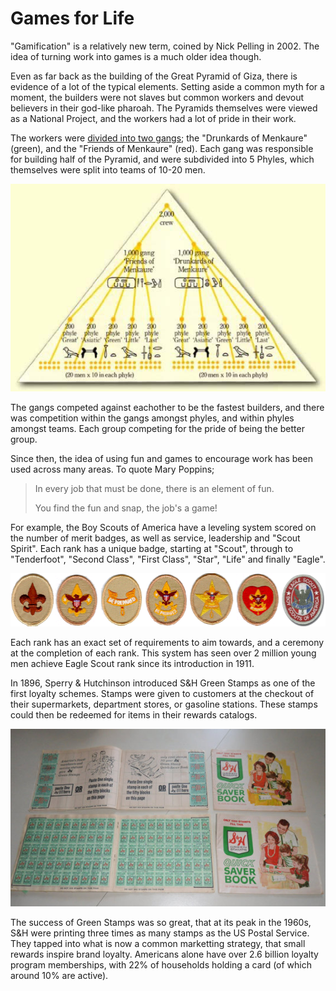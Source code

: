 # Games for Life

"Gamification" is a relatively new term, coined by Nick Pelling in 2002. The idea of turning work into games is a much older idea though.

Even as far back as the building of the Great Pyramid of Giza, there is evidence of a lot of the typical elements. Setting aside a common myth for a moment, the builders were not slaves but common workers and devout believers in their god-like pharoah. The Pyramids themselves were viewed as a National Project, and the workers had a lot of pride in their work.

The workers were [divided into two gangs](http://www.touregypt.net/featurestories/pyramidworkforce.htm); the "Drunkards of Menkaure" (green), and the "Friends of Menkaure" (red). Each gang was responsible for building half of the Pyramid, and were subdivided into 5 Phyles, which themselves were split into teams of 10-20 men.

![One hell of a Pyramid scheme](../images/pyramidworkforce.jpg)

The gangs competed against eachother to be the fastest builders, and there was competition within the gangs amongst phyles, and within phyles amongst teams. Each group competing for the pride of being the better group.

Since then, the idea of using fun and games to encourage work has been used across many areas. To quote Mary Poppins;

>In every job that must be done, there is an element of fun.
>
>You find the fun and snap, the job's a game!

For example, the Boy Scouts of America have a leveling system scored on the number of merit badges, as well as service, leadership and "Scout Spirit". Each rank has a unique badge, starting at "Scout", through to "Tenderfoot", "Second Class", "First Class", "Star", "Life" and finally "Eagle".

![Boy Scout of America Badges](../images/Scout_ranks.png)

Each rank has an exact set of requirements to aim towards, and a ceremony at the completion of each rank. This system has seen over 2 million young men achieve Eagle Scout rank since its introduction in 1911.

In 1896, Sperry & Hutchinson introduced S&H Green Stamps as one of the first loyalty schemes. Stamps were given to customers at the checkout of their supermarkets, department stores, or gasoline stations. These stamps could then be redeemed for items in their rewards catalogs.

![S&H Green Stamps](../images/SandHStamps.jpg)

The success of Green Stamps was so great, that at its peak in the 1960s, S&H were printing three times as many stamps as the US Postal Service. They tapped into what is now a common marketting strategy, that small rewards inspire brand loyalty. Americans alone have over 2.6 billion loyalty program memberships, with 22% of households holding a card (of which around 10% are active).
